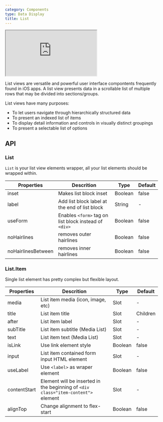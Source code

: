 ```yaml
---
category: Components
type: Data Display
title: List
---
```


<iframe src="https://venecy.github.io/f7c/kitchen-sink/#/list"></iframe>

List views are versatile and powerful user interface compontents frequently found in iOS apps. A list view presents data in a scrollable list of multiple rows that may be divided into sections/groups.

List views have many purposes:

* To let users navigate through hierarchically structured data
* To present an indexed list of items
* To display detail information and controls in visually distinct groupings
* To present a selectable list of options


## API

### List

`List` is your list view elements wrapper, all your list elements should be wrapped within.

Properties | Descrition | Type | Default
-----------|------------|------|--------
| inset | Makes list block inset | Boolean | false |
| label | Add list block label at the end of list block | String | - |
| useForm | Enables `<form>` tag on list block instead of `<div>` | Boolean | false |
| noHairlines | removes outer hairlines | Boolean | false |
| noHairlinesBetween | removes inner hairlines | Boolean | false |


### List.Item

Single list element has pretty complex but flexible layout.

Properties | Descrition | Type | Default
-----------|------------|------|--------
| media | List item media (icon, image, etc) | Slot | - |
| title | List item title | Slot | Children |
| after | List item label | Slot | - |
| subTitle | List item subtitle (Media List) | Slot | - |
| text | List item text (Media List) | Slot | - |
| isLink | Use link element style | Boolean | false |
| input | List item contained form input HTML element | Slot | - |
| useLabel | Use `<label>` as wraper element | Boolean | false |
| contentStart | Element will be inserted in the beginning of `<div class="item-content">` element | Slot | - |
| alignTop | Change alignment to flex-start | Boolean | false |
